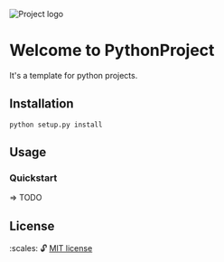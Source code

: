![Project logo](https://icongr.am/devicon/python-original.svg?size=128&color=currentColor)
# Welcome to PythonProject
It's a template for python projects.

## Installation

    python setup.py install
        
## Usage

### Quickstart

=> TODO

## License
:scales: :unlock: [MIT license](about/license)